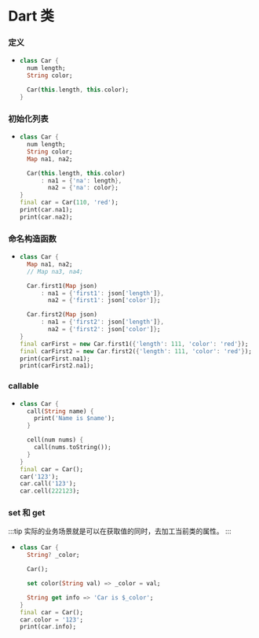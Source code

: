 # Dart 类

### 定义
  - ```dart
    class Car {
      num length;
      String color;

      Car(this.length, this.color);
    }
    ```

### 初始化列表
  - ```dart
    class Car {
      num length;
      String color;
      Map na1, na2;

      Car(this.length, this.color)
          : na1 = {'na': length},
            na2 = {'na': color};
    }
    final car = Car(110, 'red');
    print(car.na1);
    print(car.na2);
    ```

### 命名构造函数
  - ```dart
    class Car {
      Map na1, na2;
      // Map na3, na4;

      Car.first1(Map json)
          : na1 = {'first1': json['length']},
            na2 = {'first1': json['color']};

      Car.first2(Map json)
          : na1 = {'first2': json['length']},
            na2 = {'first2': json['color']};
    }
    final carFirst = new Car.first1({'length': 111, 'color': 'red'});
    final carFirst2 = new Car.first2({'length': 111, 'color': 'red'});
    print(carFirst.na1);
    print(carFirst2.na1);

    ```

### callable
  - ```dart
    class Car {
      call(String name) {
        print('Name is $name');
      }

      cell(num nums) {
        call(nums.toString());
      }
    }
    final car = Car();
    car('123');
    car.call('123');
    car.cell(222123);

    ```

### set 和 get
:::tip
实际的业务场景就是可以在获取值的同时，去加工当前类的属性。
:::
  - ```dart
    class Car {
      String? _color;

      Car();

      set color(String val) => _color = val;

      String get info => 'Car is $_color';
    }
    final car = Car();
    car.color = '123';
    print(car.info);
    ```